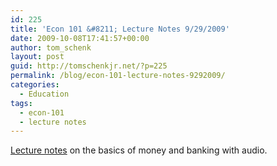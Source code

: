 ```yaml
---
id: 225
title: 'Econ 101 &#8211; Lecture Notes 9/29/2009'
date: 2009-10-08T17:41:57+00:00
author: tom_schenk
layout: post
guid: http://tomschenkjr.net/?p=225
permalink: /blog/econ-101-lecture-notes-9292009/
categories:
  - Education
tags:
  - econ-101
  - lecture notes
---
```

<a href="http://www.livescribe.com/cgi-bin/WebObjects/LDApp.woa/wa/MLSOverviewPage?sid=GSj20KHp4wRq">Lecture notes</a> on the basics of money and banking with audio.